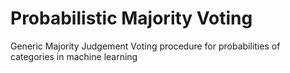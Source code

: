 # Probabilistic Majority Voting
Generic Majority Judgement Voting procedure for probabilities of categories in machine learning

